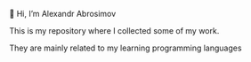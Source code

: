 👋 Hi, I’m Alexandr Abrosimov 

This is my repository where I collected some of my work. 

They are mainly related to my learning programming languages




